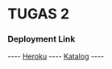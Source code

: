 # TUGAS 2

### Deployment Link
---- [Heroku](https://pbp-tugas2-mrh.herokuapp.com/) ----
[Katalog](https://pbp-tugas2-mrh.herokuapp.com/katalog) ----
